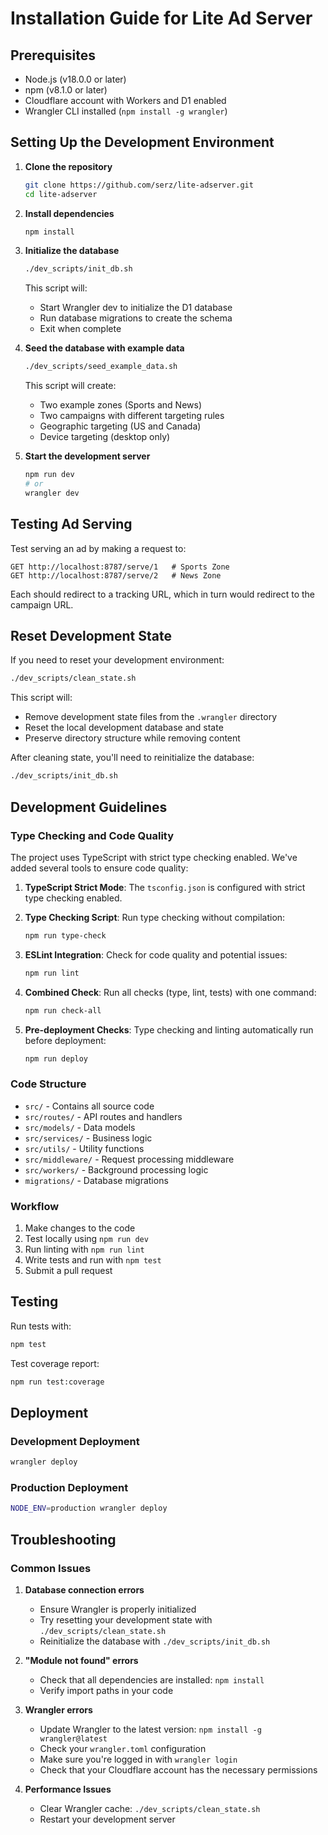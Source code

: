 # Installation Guide for Lite Ad Server

## Prerequisites

- Node.js (v18.0.0 or later)
- npm (v8.1.0 or later)
- Cloudflare account with Workers and D1 enabled
- Wrangler CLI installed (`npm install -g wrangler`)

## Setting Up the Development Environment

1. **Clone the repository**
   ```bash
   git clone https://github.com/serz/lite-adserver.git
   cd lite-adserver
   ```

2. **Install dependencies**
   ```bash
   npm install
   ```

3. **Initialize the database**
   ```bash
   ./dev_scripts/init_db.sh
   ```
   This script will:
   - Start Wrangler dev to initialize the D1 database
   - Run database migrations to create the schema
   - Exit when complete

4. **Seed the database with example data**
   ```bash
   ./dev_scripts/seed_example_data.sh
   ```
   This script will create:
   - Two example zones (Sports and News)
   - Two campaigns with different targeting rules
   - Geographic targeting (US and Canada)
   - Device targeting (desktop only)

5. **Start the development server**
   ```bash
   npm run dev
   # or
   wrangler dev
   ```

## Testing Ad Serving

Test serving an ad by making a request to:

```
GET http://localhost:8787/serve/1   # Sports Zone
GET http://localhost:8787/serve/2   # News Zone
```

Each should redirect to a tracking URL, which in turn would redirect to the campaign URL.

## Reset Development State

If you need to reset your development environment:

```bash
./dev_scripts/clean_state.sh
```

This script will:
- Remove development state files from the `.wrangler` directory
- Reset the local development database and state
- Preserve directory structure while removing content

After cleaning state, you'll need to reinitialize the database:

```bash
./dev_scripts/init_db.sh
```

## Development Guidelines

### Type Checking and Code Quality

The project uses TypeScript with strict type checking enabled. We've added several tools to ensure code quality:

1. **TypeScript Strict Mode**: The `tsconfig.json` is configured with strict type checking enabled.

2. **Type Checking Script**: Run type checking without compilation:
   ```bash
   npm run type-check
   ```

3. **ESLint Integration**: Check for code quality and potential issues:
   ```bash
   npm run lint
   ```

4. **Combined Check**: Run all checks (type, lint, tests) with one command:
   ```bash
   npm run check-all
   ```

5. **Pre-deployment Checks**: Type checking and linting automatically run before deployment:
   ```bash
   npm run deploy
   ```

### Code Structure
- `src/` - Contains all source code
- `src/routes/` - API routes and handlers
- `src/models/` - Data models
- `src/services/` - Business logic
- `src/utils/` - Utility functions
- `src/middleware/` - Request processing middleware
- `src/workers/` - Background processing logic
- `migrations/` - Database migrations

### Workflow
1. Make changes to the code
2. Test locally using `npm run dev`
3. Run linting with `npm run lint`
4. Write tests and run with `npm test`
5. Submit a pull request

## Testing

Run tests with:
```bash
npm test
```

Test coverage report:
```bash
npm run test:coverage
```

## Deployment

### Development Deployment
```bash
wrangler deploy
```

### Production Deployment
```bash
NODE_ENV=production wrangler deploy
```

## Troubleshooting

### Common Issues

1. **Database connection errors**
   - Ensure Wrangler is properly initialized
   - Try resetting your development state with `./dev_scripts/clean_state.sh`
   - Reinitialize the database with `./dev_scripts/init_db.sh`

2. **"Module not found" errors**
   - Check that all dependencies are installed: `npm install`
   - Verify import paths in your code

3. **Wrangler errors**
   - Update Wrangler to the latest version: `npm install -g wrangler@latest`
   - Check your `wrangler.toml` configuration
   - Make sure you're logged in with `wrangler login`
   - Check that your Cloudflare account has the necessary permissions

4. **Performance Issues**
   - Clear Wrangler cache: `./dev_scripts/clean_state.sh`
   - Restart your development server 